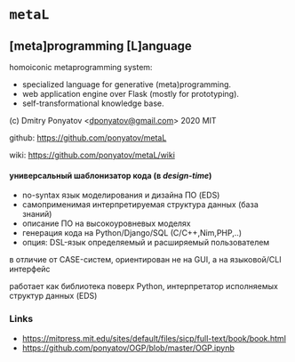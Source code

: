 #  `metaL`
## [meta]programming [L]anguage

homoiconic metaprogramming system:
* specialized language for generative (meta)programming. 
* web application engine over Flask (mostly for prototyping). 
* self-transformational knowledge base. 

(c) Dmitry Ponyatov <<dponyatov@gmail.com>> 2020 MIT

github: https://github.com/ponyatov/metaL

wiki: https://github.com/ponyatov/metaL/wiki

#### универсальный шаблонизатор кода (в *design-time*)

* no-syntax язык моделирования и дизайна ПО (EDS)
* самоприменимая интерпретируемая структура данных (база знаний)
* описание ПО на высокоуровневых моделях
* генерация кода на Python/Django/SQL (C/C++,Nim,PHP,..)
* опция: DSL-язык определяемый и расширяемый пользователем 

в отличие от CASE-систем, ориентирован не на GUI, а на языковой/CLI интерфейc

работает как библиотека поверх Python, интерпретатор исполняемых структур данных (EDS)

### Links

* https://mitpress.mit.edu/sites/default/files/sicp/full-text/book/book.html
* https://github.com/ponyatov/OGP/blob/master/OGP.ipynb

